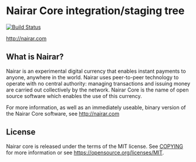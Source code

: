 Nairar Core integration/staging tree
=====================================

[![Build Status](https://travis-ci.org/bitcoin/bitcoin.svg?branch=master)](https://travis-ci.org/bitcoin/bitcoin)

http://nairar.com

What is Nairar?
----------------

Nairar is an experimental digital currency that enables instant payments to anyone, anywhere in the world. Nairar uses peer-to-peer technology to operate with no central authority: managing transactions and issuing money are carried out collectively by the network. Nairar Core is the name of open source software which enables the use of this currency.

For more information, as well as an immediately useable, binary version of the Nairar Core software, see http://nairar.com

License
-------

Nairar core is released under the terms of the MIT license. See [COPYING](COPYING) for more
information or see https://opensource.org/licenses/MIT.
